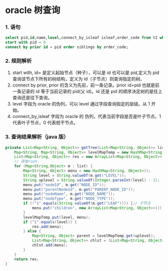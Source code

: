 # oracle 树查询

### 1. 语句

```sql
select pid,id,name,level,connect_by_isleaf isleaf,order_code from t2 where level=1
start with pid = 0
connect by prior id = pid order siblings by order_code;
```

### 2. 规则解析

1. start with, id= 是定义起始节点（种子），可以是 id 也可以是 pid,定义为 pid 查询该节点下所有的树结构，定义为 id（子节点）则查询指定的树。
2. connect by prior, prior 的含义为先前，前一条记录。prior id=pid 也就是前一条记录的 id 等于当前记录的 pid(父 id)。id 还是 pid 的顺序决定树的是往上查询还是往下查询。
3. level 字段为 oracle 的伪列，可以 level 通过字段查询指定的层级。从 1 开始。
4. connect_by_isleaf 字段为 oracle 的 伪列，代表当前字段是否是叶子节点。1 代表叶子节点，0 代表枝干节点。

### 3. 查询结果解析（java 版）

```java
private List<Map<String, Object>> getTree(List<Map<String, Object>> list) {
    Map<String, Map<String, Object>> levelMapTemp = new HashMap<String, Map<String, Object>>();
    List<Map<String, Object>> res = new ArrayList<Map<String, Object>>();
    // 获取root
    for (Map<String,Object> m : list) {
        Map<String, Object> menu = new HashMap<String, Object>();
        String level = String.valueOf(m.get("LEVEL"));
        String uplevel = String.valueOf(Integer.parseInt(level) - 1);
        menu.put("nodeId", m.get("NODE_ID"));
        menu.put("parentNodeId", m.get("PARENT_NODE_ID"));
        menu.put("nodeName", m.get("NODE_NAME"));
        menu.put("nodeType", m.get("NODE_TYPE"));
        if (!"1".equals(String.valueOf(m.get("LEAF")))) {// 子节点
            menu.put("children", new ArrayList<Map<String, Object>>());
        }
        levelMapTemp.put(level, menu);
        if ("1".equals(level)) {
            res.add(menu);
        } else {
            Map<String, Object> parent = levelMapTemp.get(uplevel);
            List<Map<String, Object>> chlst = (List<Map<String, Object>>) parent.get("children");
            chlst.add(menu);
        }
    }
    return res;
}
```
